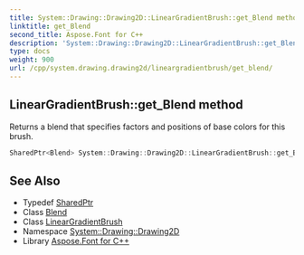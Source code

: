 ```yaml
---
title: System::Drawing::Drawing2D::LinearGradientBrush::get_Blend method
linktitle: get_Blend
second_title: Aspose.Font for C++
description: 'System::Drawing::Drawing2D::LinearGradientBrush::get_Blend method. Returns a blend that specifies factors and positions of base colors for this brush in C++.'
type: docs
weight: 900
url: /cpp/system.drawing.drawing2d/lineargradientbrush/get_blend/
---
```

## LinearGradientBrush::get_Blend method


Returns a blend that specifies factors and positions of base colors for this brush.

```cpp
SharedPtr<Blend> System::Drawing::Drawing2D::LinearGradientBrush::get_Blend() const
```

## See Also

* Typedef [SharedPtr](../../../system/sharedptr/)
* Class [Blend](../../blend/)
* Class [LinearGradientBrush](../)
* Namespace [System::Drawing::Drawing2D](../../)
* Library [Aspose.Font for C++](../../../)

